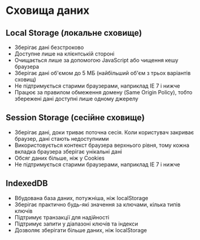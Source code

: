 # Сховища даних

## Local Storage (локальне сховище)

-   Зберігає дані безстроково
-   Доступне лише на клієнтській стороні
-   Очищається лише за допомогою JavaScript або чищення кешу браузера
-   Зберігає дані об'ємом до 5 МБ (найбільший об'єм з трьох варіантів сховищ)
-   Не підтримується старими браузерами, наприклад IE 7 і нижче
-   Працює за правилом обмеження домену (Same Origin Policy), тобто збережені дані доступні лише одному джерелу

## Session Storage (сесійне сховище)

-   Зберігає дані, доки триває поточна сесія. Коли користувач закриває браузер, дані стають недоступними
-   Використовується контекст браузера верхнього рівня, тому кожна вкладка браузера зберігає унікальні дані
-   Обсяг даних більше, ніж у Cookies
-   Не підтримується старими браузерами, наприклад IE 7 і нижче

## IndexedDB

-   Вбудована база даних, потужніша, ніж localStorage
-   Зберігає практично будь-які значення за ключами, кілька типів ключів
-   Підтримує транзакції для надійності
-   Підтримує запити у діапазоні ключів та індекси
-   Дозволяє зберігати більше даних, ніж localStorage
